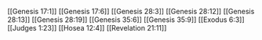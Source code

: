 [[Genesis 17:1]]
[[Genesis 17:6]]
[[Genesis 28:3]]
[[Genesis 28:12]]
[[Genesis 28:13]]
[[Genesis 28:19]]
[[Genesis 35:6]]
[[Genesis 35:9]]
[[Exodus 6:3]]
[[Judges 1:23]]
[[Hosea 12:4]]
[[Revelation 21:11]]
